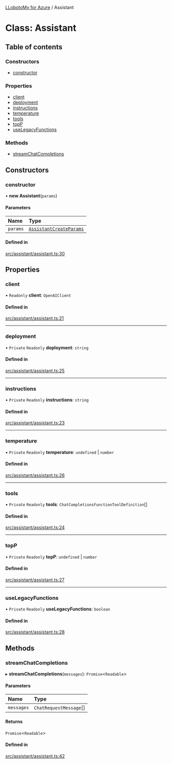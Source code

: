[LLobotoMy for Azure](../README.md) / Assistant

# Class: Assistant

## Table of contents

### Constructors

- [constructor](Assistant.md#constructor)

### Properties

- [client](Assistant.md#client)
- [deployment](Assistant.md#deployment)
- [instructions](Assistant.md#instructions)
- [temperature](Assistant.md#temperature)
- [tools](Assistant.md#tools)
- [topP](Assistant.md#topp)
- [useLegacyFunctions](Assistant.md#uselegacyfunctions)

### Methods

- [streamChatCompletions](Assistant.md#streamchatcompletions)

## Constructors

### constructor

• **new Assistant**(`params`)

#### Parameters

| Name | Type |
| :------ | :------ |
| `params` | [`AssistantCreateParams`](../interfaces/AssistantCreateParams.md) |

#### Defined in

[src/assistant/assistant.ts:30](https://github.com/paztek/llobotomy-azure/blob/dd7663a/src/assistant/assistant.ts#L30)

## Properties

### client

• `Readonly` **client**: `OpenAIClient`

#### Defined in

[src/assistant/assistant.ts:21](https://github.com/paztek/llobotomy-azure/blob/dd7663a/src/assistant/assistant.ts#L21)

___

### deployment

• `Private` `Readonly` **deployment**: `string`

#### Defined in

[src/assistant/assistant.ts:25](https://github.com/paztek/llobotomy-azure/blob/dd7663a/src/assistant/assistant.ts#L25)

___

### instructions

• `Private` `Readonly` **instructions**: `string`

#### Defined in

[src/assistant/assistant.ts:23](https://github.com/paztek/llobotomy-azure/blob/dd7663a/src/assistant/assistant.ts#L23)

___

### temperature

• `Private` `Readonly` **temperature**: `undefined` \| `number`

#### Defined in

[src/assistant/assistant.ts:26](https://github.com/paztek/llobotomy-azure/blob/dd7663a/src/assistant/assistant.ts#L26)

___

### tools

• `Private` `Readonly` **tools**: `ChatCompletionsFunctionToolDefinition`[]

#### Defined in

[src/assistant/assistant.ts:24](https://github.com/paztek/llobotomy-azure/blob/dd7663a/src/assistant/assistant.ts#L24)

___

### topP

• `Private` `Readonly` **topP**: `undefined` \| `number`

#### Defined in

[src/assistant/assistant.ts:27](https://github.com/paztek/llobotomy-azure/blob/dd7663a/src/assistant/assistant.ts#L27)

___

### useLegacyFunctions

• `Private` `Readonly` **useLegacyFunctions**: `boolean`

#### Defined in

[src/assistant/assistant.ts:28](https://github.com/paztek/llobotomy-azure/blob/dd7663a/src/assistant/assistant.ts#L28)

## Methods

### streamChatCompletions

▸ **streamChatCompletions**(`messages`): `Promise`<`Readable`\>

#### Parameters

| Name | Type |
| :------ | :------ |
| `messages` | `ChatRequestMessage`[] |

#### Returns

`Promise`<`Readable`\>

#### Defined in

[src/assistant/assistant.ts:42](https://github.com/paztek/llobotomy-azure/blob/dd7663a/src/assistant/assistant.ts#L42)

